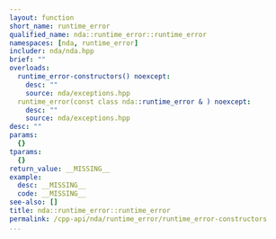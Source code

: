 ```yaml
---
layout: function
short_name: runtime_error
qualified_name: nda::runtime_error::runtime_error
namespaces: [nda, runtime_error]
includer: nda/nda.hpp
brief: ""
overloads:
  runtime_error-constructors() noexcept:
    desc: ""
    source: nda/exceptions.hpp
  runtime_error(const class nda::runtime_error & ) noexcept:
    desc: ""
    source: nda/exceptions.hpp
desc: ""
params:
  {}
tparams:
  {}
return_value: __MISSING__
example:
  desc: __MISSING__
  code: __MISSING__
see-also: []
title: nda::runtime_error::runtime_error
permalink: /cpp-api/nda/runtime_error/runtime_error-constructors
...
```


